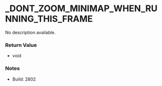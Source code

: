 # _DONT_ZOOM_MINIMAP_WHEN_RUNNING_THIS_FRAME

No description available.

### Return Value
* void

### Notes
* Build: 2802

